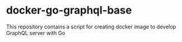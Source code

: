 # docker-go-graphql-base

This repository contains a script for creating docker image to develop GraphQL server with Go
